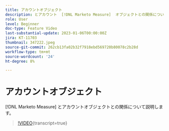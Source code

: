 ```yaml
---
title: アカウントオブジェクト
description: とアカウント  [!DNL Marketo Measure]  オブジェクトとの関係について説明します。
role: User
level: Beginner
doc-type: Feature Video
last-substantial-update: 2023-01-06T00:00:00Z
jira: KT-11703
thumbnail: 347222.jpeg
source-git-commit: 262cb13fa02b32f7918ebd569720b80078c2b28d
workflow-type: tm+mt
source-wordcount: '24'
ht-degree: 8%

---
```



# アカウントオブジェクト

[!DNL Marketo Measure] とアカウントオブジェクトとの関係について説明します。

>[!VIDEO](https://video.tv.adobe.com/v/3436081/?learn=on&captions=jpn){transcript=true}
